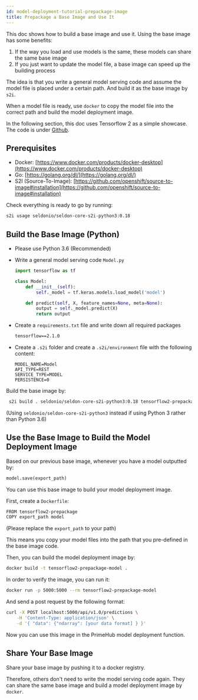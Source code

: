 ```yaml
---
id: model-deployment-tutorial-prepackage-image
title: Prepackage a Base Image and Use It
---
```


This doc shows how to build a base image and use it. Using the base image has some benefits:

1. If the way you load and use models is the same, these models can share the same base image
2. If you just want to update the model file, a base image can speed up the building process 

The idea is that you write a general model serving code and assume the model file is placed under a certain path. And build it as the base image by `s2i`.

When a model file is ready, use `docker` to copy the model file into the correct path and build the model deployment image.

In the following section, this doc uses Tensorflow 2 as a simple showcase. The code is under [Github](https://github.com/InfuseAI/model-deployment-examples/tree/master/tensorflow2_prepackage).

## Prerequisites

- Docker: [https://www.docker.com/products/docker-desktop](https://www.docker.com/products/docker-desktop)
- Go: [https://golang.org/dl/](https://golang.org/dl/)
- S2I (Source-To-Image): [https://github.com/openshift/source-to-image#installation](https://github.com/openshift/source-to-image#installation)

Check everything is ready to go by running:
```bash
s2i usage seldonio/seldon-core-s2i-python3:0.18
```

## Build the Base Image (Python)

- Please use Python 3.6 (Recommended)

- Write a general model serving code `Model.py`
    ```python
    import tensorflow as tf

    class Model:
        def __init__(self):
            self._model = tf.keras.models.load_model('model')

        def predict(self, X, feature_names=None, meta=None):
            output = self._model.predict(X)
            return output
    ```

- Create a `requirements.txt` file and write down all required packages
    ```txt
    tensorflow==2.1.0
    ```

- Create a `.s2i` folder and create a `.s2i/environment` file with the following content:
    ```script
    MODEL_NAME=Model
    API_TYPE=REST
    SERVICE_TYPE=MODEL
    PERSISTENCE=0
    ```

Build the base image by:
```bash
 s2i build . seldonio/seldon-core-s2i-python3:0.18 tensorflow2-prepackage
```
(Using `seldonio/seldon-core-s2i-python3` instead if using Python 3 rather than Python 3.6)


## Use the Base Image to Build the Model Deployment Image

Based on our previous base image, whenever you have a model outputted by:
```python
model.save(export_path)
```
You can use this base image to build your model deployment image.

First, create a `Dockerfile`:
```txt
FROM tensorflow2-prepackage
COPY export_path model 
```
(Please replace the `export_path` to your path)

This means you copy your model files into the path that you pre-defined in the base image code.

Then, you can build the model deployment image by:
```bash
docker build -t tensorflow2-prepackage-model .
```

In order to verify the image, you can run it:
```bash
docker run -p 5000:5000 --rm tensorflow2-prepackage-model
```

And send a post request by the following format:
```bash
curl -X POST localhost:5000/api/v1.0/predictions \
    -H 'Content-Type: application/json' \
    -d '{ "data": {"ndarray": [your data format] } }'
```

Now you can use this image in the PrimeHub model deployment function.

## Share Your Base Image

Share your base image by pushing it to a docker registry.

Therefore, others don't need to write the model serving code again. They can share the same base image and build a model deployment image by `docker`.